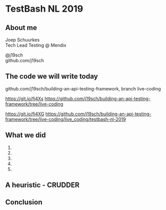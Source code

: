 # TestBash NL 2019

## About me
Joep Schuurkes  
Tech Lead Testing @ Mendix  

@j19sch  
github.com/j19sch


## The code we will write today
github.com/j19sch/building-an-api-testing-framework, branch live-coding

https://git.io/fj4Xs https://github.com/j19sch/building-an-api-testing-framework/tree/live-coding

https://git.io/fj4XG https://github.com/j19sch/building-an-api-testing-framework/tree/live-coding/live_coding/testbash-nl-2019


## What we did
1.
2.
3.
4.
5.


## A heuristic - CRUDDER



## Conclusion
